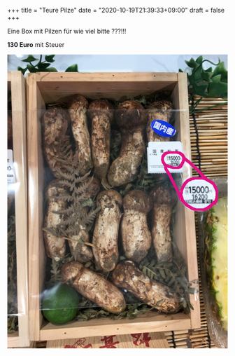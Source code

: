 +++
title = "Teure Pilze"
date = "2020-10-19T21:39:33+09:00"
draft = false
+++

Eine Box mit Pilzen für wie viel bitte ???!!!

**130 Euro** mit Steuer

![Pilze](/img/microposts/IMG_1249.JPG)
